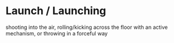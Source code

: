 # Launch / Launching

shooting into the air, rolling/kicking across the floor with an active
mechanism, or throwing in a forceful way
